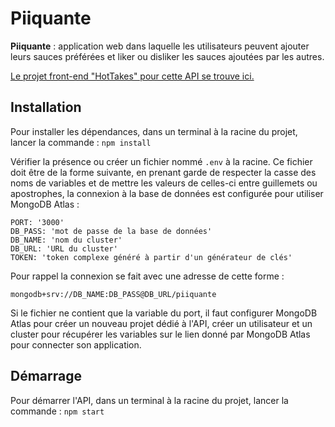 # Piiquante

**Piiquante** : application web dans laquelle les utilisateurs peuvent ajouter leurs sauces préférées et liker ou disliker les sauces ajoutées par les autres.

[Le projet front-end "HotTakes" pour cette API se trouve ici.](https://github.com/OpenClassrooms-Student-Center/Web-Developer-P6)

## Installation

Pour installer les dépendances, dans un terminal à la racine du projet, lancer la commande : `npm install`

Vérifier la présence ou créer un fichier nommé `.env` à la racine. Ce fichier doit être de la forme suivante, en prenant garde de respecter la casse des noms de variables et de mettre les valeurs de celles-ci entre guillemets ou apostrophes, la connexion à la base de données est configurée pour utiliser MongoDB Atlas :

```
PORT: '3000'
DB_PASS: 'mot de passe de la base de données'
DB_NAME: 'nom du cluster'
DB_URL: 'URL du cluster'
TOKEN: 'token complexe généré à partir d'un générateur de clés'
```

Pour rappel la connexion se fait avec une adresse de cette forme :

`mongodb+srv://DB_NAME:DB_PASS@DB_URL/piiquante`

Si le fichier ne contient que la variable du port, il faut configurer MongoDB Atlas pour créer un nouveau projet dédié à l'API, créer un utilisateur et un cluster pour récupérer les variables sur le lien donné par MongoDB Atlas pour connecter son application.

## Démarrage

Pour démarrer l'API, dans un terminal à la racine du projet, lancer la commande : `npm start`
